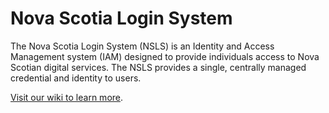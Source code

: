 # Nova Scotia Login System
The Nova Scotia Login System (NSLS) is an Identity and Access Management system (IAM) designed to provide individuals access to Nova Scotian digital services. The NSLS provides a single, centrally managed credential and identity to users.

[Visit our wiki to learn more](https://github.com/Digital-Platform-Services/Nova-Scotia-Login-Service/wiki).
